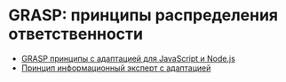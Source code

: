 # GRASP: принципы распределения ответственности

- [GRASP принципы с адаптацией для JavaScript и Node.js](https://youtu.be/ExauFjYV_lQ)
- [Принцип информационный эксперт с адаптацией](https://youtu.be/cCHL329_As0)
